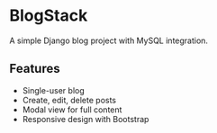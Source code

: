 # BlogStack

A simple Django blog project with MySQL integration.

## Features
- Single-user blog
- Create, edit, delete posts
- Modal view for full content
- Responsive design with Bootstrap
